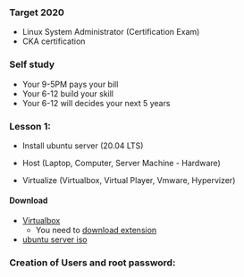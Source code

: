 ### Target 2020 
- Linux System Administrator (Certification Exam) 
- CKA certification 

### Self study 

- Your 9-5PM pays your bill 
- Your 6-12 build your skill 
- Your 6-12 will decides your next 5 years 

### Lesson 1:

- Install ubuntu server (20.04 LTS)

- Host (Laptop, Computer, Server Machine - Hardware)
- Virtualize (Virtualbox, Virtual Player, Vmware, Hypervizer) 

#### Download 
- [Virtualbox](https://virtualbox.org) 
	- You need to [download extension](https://download.virtualbox.org/virtualbox/6.1.14/Oracle_VM_VirtualBox_Extension_Pack-6.1.14.vbox-extpack) 
- [ubuntu server iso](https://releases.ubuntu.com/20.04.1/ubuntu-20.04.1-live-server-amd64.iso?_ga=2.151505401.1508971461.1601433992-321193038.1601433992)

### Creation of Users and root password: 



